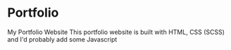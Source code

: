 # Portfolio
My Portfolio Website
This portfolio website is built with HTML, CSS (SCSS) and I'd probably add some Javascript

